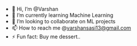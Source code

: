 - 👋 Hi, I’m @Varshan
- 🌱 I’m currently learning Machine Learning
- 💞️ I’m looking to collaborate on ML projects
- 📫 How to reach me @varshansasi13@gmail.com
- ⚡ Fun fact: Buy me dessert..

<!---
Varshan30/Varshan30 is a ✨ special ✨ repository because its `README.md` (this file) appears on your GitHub profile.
You can click the Preview link to take a look at your changes.
--->
